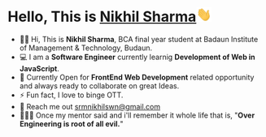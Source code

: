 <h1>Hello, This is <a href="/">Nikhil Sharma</a><img src="https://raw.githubusercontent.com/ABSphreak/ABSphreak/master/gifs/Hi.gif" width="30px"></h1>

- 👨‍🎓 Hi, This is **Nikhil Sharma**, BCA final year student at Badaun Institute of Management & Technology, Budaun.
- 💻 I am a **Software Engineer** currently learnig **Development of Web in JavaScript**.
- 📝 Currently Open for **FrontEnd Web Development** related opportunity and always ready to collaborate on great Ideas.
- ⚡ Fun fact, I love to binge OTT.
- 📧 Reach me out srmnikhilswn@gmail.com
- 👨🏻‍🏫 Once my mentor said and i'll remember it whole life that is, "**Over Engineering is root of all evil.**"

<!---
srmnikhil/srmnikhil is a ✨ special ✨ repository because its `README.md` (this file) appears on your GitHub profile.
You can click the Preview link to take a look at your changes.
--->

